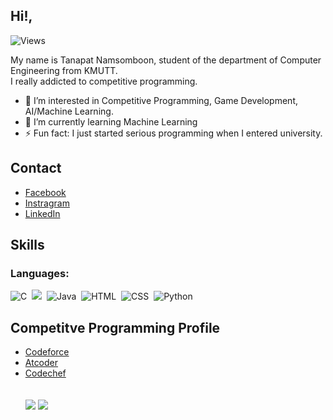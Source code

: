 ## Hi!,
<p align="left"> 
  <img src="https://komarev.com/ghpvc/?username=phukaoz&label=Profile%20views&color=0e75b6&style=flat" alt="Views" />&nbsp;               
</p>

My name is Tanapat Namsomboon, student of the department of Computer Engineering from KMUTT.\
I really addicted to competitive programming.
- 🔭 I’m interested in Competitive Programming, Game Development, AI/Machine Learning.
- 🌱 I’m currently learning Machine Learning
- ⚡ Fun fact: I just started serious programming when I entered university.

## Contact
- [Facebook](https://www.facebook.com/profile.php?id=100010214524752)
- [Instragram](https://www.instagram.com/phukao.cpp/)
- [LinkedIn](https://www.linkedin.com/in/tanapat-namsomboon-a825612a5/)

## Skills
### Languages:
<div>
  <img src="https://img.shields.io/badge/C-00599C?style=for-the-badge&logo=c&logoColor=white" title="C" alt="C"/>&nbsp;
  <img src="https://img.shields.io/badge/C++-00599C?style=for-the-badge&logo=C%2B%2B&logoColor=white"/>&nbsp;
  <img src="https://img.shields.io/badge/java-%23ED8B00.svg?style=for-the-badge&logo=java&logoColor=white" title="Java" alt="Java"/>&nbsp;
  <img src="https://img.shields.io/badge/HTML5-E34F26?style=for-the-badge&logo=html5&logoColor=white" title="HTML5" alt="HTML"/>&nbsp;
  <img src="https://img.shields.io/badge/CSS3-1572B6?style=for-the-badge&logo=css3&logoColor=white"  title="CSS3" alt="CSS"/>&nbsp;
  <img src="https://img.shields.io/badge/Python-FFD43B?style=for-the-badge&logo=python&logoColor=blue" title="Python" alt="Python"/>&nbsp;
</div>

## Competitve Programming Profile
- [Codeforce](https://codeforces.com/profile/phukaoz)
- [Atcoder](https://atcoder.jp/users/phukaoz)
- [Codechef](https://www.codechef.com/users/phukao)
<br><br><br>
![](https://raw.githubusercontent.com/phukaoz/cf-stats/main/output/light_card.svg#gh-dark-mode-only)
![](https://raw.githubusercontent.com/phukaoz/cf-stats/main/output/light_card.svg)
